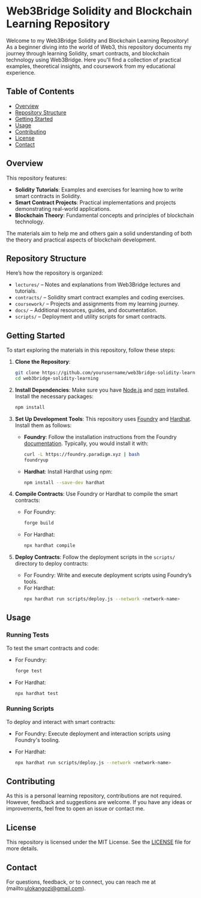 

# Web3Bridge Solidity and Blockchain Learning Repository

Welcome to my Web3Bridge Solidity and Blockchain Learning Repository! As a beginner diving into the world of Web3, this repository documents my journey through learning Solidity, smart contracts, and blockchain technology using Web3Bridge. Here you'll find a collection of practical examples, theoretical insights, and coursework from my educational experience.

## Table of Contents

- [Overview](#overview)
- [Repository Structure](#repository-structure)
- [Getting Started](#getting-started)
- [Usage](#usage)
- [Contributing](#contributing)
- [License](#license)
- [Contact](#contact)

## Overview

This repository features:

- **Solidity Tutorials**: Examples and exercises for learning how to write smart contracts in Solidity.
- **Smart Contract Projects**: Practical implementations and projects demonstrating real-world applications.
- **Blockchain Theory**: Fundamental concepts and principles of blockchain technology.

The materials aim to help me and others gain a solid understanding of both the theory and practical aspects of blockchain development.

## Repository Structure

Here’s how the repository is organized:

- `lectures/` – Notes and explanations from Web3Bridge lectures and tutorials.
- `contracts/` – Solidity smart contract examples and coding exercises.
- `coursework/` – Projects and assignments from my learning journey.
- `docs/` – Additional resources, guides, and documentation.
- `scripts/` – Deployment and utility scripts for smart contracts.

## Getting Started

To start exploring the materials in this repository, follow these steps:

1. **Clone the Repository**:
   ```bash
   git clone https://github.com/yourusername/web3bridge-solidity-learning.git
   cd web3bridge-solidity-learning
   ```

2. **Install Dependencies**:
   Make sure you have [Node.js](https://nodejs.org/) and [npm](https://www.npmjs.com/) installed. Install the necessary packages:
   ```bash
   npm install
   ```

3. **Set Up Development Tools**:
   This repository uses [Foundry](https://book.getfoundry.sh/) and [Hardhat](https://hardhat.org/). Install them as follows:

   - **Foundry**:
     Follow the installation instructions from the Foundry [documentation](https://book.getfoundry.sh/). Typically, you would install it with:
     ```bash
     curl -L https://foundry.paradigm.xyz | bash
     foundryup
     ```

   - **Hardhat**:
     Install Hardhat using npm:
     ```bash
     npm install --save-dev hardhat
     ```

4. **Compile Contracts**:
   Use Foundry or Hardhat to compile the smart contracts:
   - For Foundry:
     ```bash
     forge build
     ```
   - For Hardhat:
     ```bash
     npx hardhat compile
     ```

5. **Deploy Contracts**:
   Follow the deployment scripts in the `scripts/` directory to deploy contracts:
   - For Foundry:
     Write and execute deployment scripts using Foundry’s tools.
   - For Hardhat:
     ```bash
     npx hardhat run scripts/deploy.js --network <network-name>
     ```

## Usage

### Running Tests

To test the smart contracts and code:

- For Foundry:
  ```bash
  forge test
  ```

- For Hardhat:
  ```bash
  npx hardhat test
  ```

### Running Scripts

To deploy and interact with smart contracts:

- For Foundry:
  Execute deployment and interaction scripts using Foundry's tooling.
  
- For Hardhat:
  ```bash
  npx hardhat run scripts/deploy.js --network <network-name>
  ```

## Contributing

As this is a personal learning repository, contributions are not required. However, feedback and suggestions are welcome. If you have any ideas or improvements, feel free to open an issue or contact me.

## License

This repository is licensed under the MIT License. See the [LICENSE](LICENSE) file for more details.

## Contact

For questions, feedback, or to connect, you can reach me at (mailto:ulokangozi@gmail.com).

